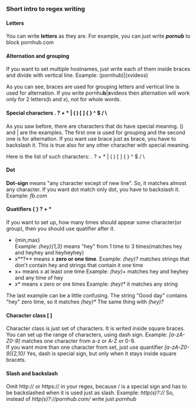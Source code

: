 ### Short intro to regex writing
#### Letters
You can write **letters** as they are. For example, you can just write _**pornub**_ to block pornhub.com

#### Alternation and grouping
If you want to set multiple hostnames, just write each of them inside braces and divide with vertical line.
Example: (pornhub)|(xvideos)

As you can see, braces are used for grouping letters and vertical line is used for alternation. If you write pornhu**b**|**x**videos then alternation will work only for 2 letters(b and x), not for whole words.

#### Special characters . ? + * | ( ) [ ] { } ^ $ / \ 
As you saw before, there are characters that do have special meaning. () and | are the examples.
The first one is used for grouping and the second one is for alternation. If you want use brace just as brace, you have to backslash it. This is true also for any other characher with special meaning. 

Here is the list of such characters:  . ? + * | ( ) [ ] { } ^ $ / \ 

#### Dot
**Dot-sign** means "any character except of new line". So, it matches almost any character. If you want dot match only dot, you have to backslash it. Example: _fb\.com_

#### Quatifiers { } ? + * 
If you want to set up, how many times should appear some character(or group), then you should use quatifier after it.
- {min,max}  
Example: _(hey){1,3}_ means "hey" from 1 time to 3 times(matches hey and heyhey and heyheyhey)  
- x**?** means x **zero or one time**. 
Example: _(hey)?_  matches strings that don't contain hey and strings that contain it one time  
- x+ means x at least one time
Example: _(hey)+_ matches hey and heyhey and any time of hey  
- x* means x zero or ore times
Example: _(hey)*_ it matches any string  

The last example can be a little confusing. The string "Good day" contains "hey" zero time, so it matches _(hey)*_
The same thing with _(hey)?_

#### Character class [ ]
Character class is just set of characters. It is writed inside square braces. You can set up the range of characters, using dash sign.
Example: _[a-zA-Z0-9]_ matches one character from a-z or A-Z or 0-9.  
If you want more than one character from set, just use quantifier _[a-zA-Z0-9]{2,10}_
Yes, dash is special sign, but only when it stays inside square bracets.

#### Slash and backslash
Omit http:// or https:// in your regex, because / is a special sign and has to be backslashed when it is used just as slash. Example: _http(s)?:\/\/_
So, instead of _http(s)?:\/\/pornhub.com\/_ write just _pornhub_


